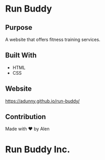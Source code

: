 # Run Buddy

## Purpose
A website that offers fitness training services.

## Built With
* HTML
* CSS

## Website
https://adunny.github.io/run-buddy/

## Contribution
Made with ❤️ by Alen

# Run Buddy Inc.